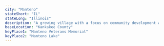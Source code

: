 ```yaml
---
city: "Manteno"
stateShort: "IL"
stateLong: "Illinois"
description: "A growing village with a focus on community development and a charming downtown."
baseLocation: "Kankakee County"
keyPlace1: "Manteno Veterans Memorial"
keyPlace2: "Manteno Lake"
---
```


